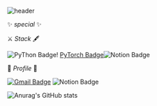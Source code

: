 ![header](https://capsule-render.vercel.app/api?type=waving&color=gradient&height=270&section=header&text=✋Sumsum%20Oksusu👌&fontSize=85)

✨ _special_ ✨

⚔ _Stack_ 🖋


![PyThon Badge](https://img.shields.io/badge/Python-blue?style=flat-square&logo=Notion&logoColor=white)!  [PyTorch Badge](https://img.shields.io/badge/Pytorch-#EE4C2C?style=flat-square&logo=Notion&logoColor=white)![Notion Badge](https://img.shields.io/badge/Study-yellow?style=flat-square&logo=Notion&logoColor=white&link=https://www.notion.so/Doyeon-Study-8bed26644d1e42109980d0e9dcb3102f)

💎 _Profile_ 💎


[![Gmail Badge](https://img.shields.io/badge/Gmail-d14836?style=flat-square&logo=Gmail&logoColor=white&link=mailto:mari970@naver.com)](mailto:mari970@naver.com) 
![Notion Badge](https://img.shields.io/badge/Study-yellow?style=flat-square&logo=Notion&logoColor=white&link=https://www.notion.so/Doyeon-Study-8bed26644d1e42109980d0e9dcb3102f)


![Anurag's GitHub stats](https://github-readme-stats.vercel.app/api?username=dodoyeon&&show_icons=true&theme=cobalt)

